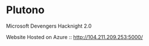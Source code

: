 # Plutono
Microsoft Devengers Hacknight 2.0

Website Hosted on Azure  ::
             http://104.211.209.253:5000/

